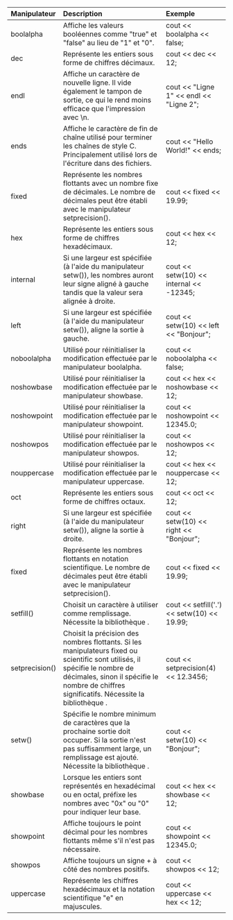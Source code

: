 | Manipulateur   | Description                                                                                                                                                                                                                         | Exemple                                    |
|:---------------|:------------------------------------------------------------------------------------------------------------------------------------------------------------------------------------------------------------------------------------|:-------------------------------------------|
| boolalpha      | Affiche les valeurs booléennes comme "true" et "false" au lieu de "1" et "0".                                                                                                                                                       | cout << boolalpha << false;                |
| dec            | Représente les entiers sous forme de chiffres décimaux.                                                                                                                                                                             | cout << dec << 12;                         |
| endl           | Affiche un caractère de nouvelle ligne. Il vide également le tampon de sortie, ce qui le rend moins efficace que l'impression avec \n.                                                                                              | cout << "Ligne 1" << endl << "Ligne 2";    |
| ends           | Affiche le caractère de fin de chaîne utilisé pour terminer les chaînes de style C. Principalement utilisé lors de l'écriture dans des fichiers.                                                                                    | cout << "Hello World!" << ends;            |
| fixed          | Représente les nombres flottants avec un nombre fixe de décimales. Le nombre de décimales peut être établi avec le manipulateur setprecision().                                                                                     | cout << fixed << 19.99;                    |
| hex            | Représente les entiers sous forme de chiffres hexadécimaux.                                                                                                                                                                         | cout << hex << 12;                         |
| internal       | Si une largeur est spécifiée (à l'aide du manipulateur setw()), les nombres auront leur signe aligné à gauche tandis que la valeur sera alignée à droite.                                                                           | cout << setw(10) << internal << -12345;    |
| left           | Si une largeur est spécifiée (à l'aide du manipulateur setw()), aligne la sortie à gauche.                                                                                                                                          | cout << setw(10) << left << "Bonjour";     |
| noboolalpha    | Utilisé pour réinitialiser la modification effectuée par le manipulateur boolalpha.                                                                                                                                                 | cout << noboolalpha << false;              |
| noshowbase     | Utilisé pour réinitialiser la modification effectuée par le manipulateur showbase.                                                                                                                                                  | cout << hex << noshowbase << 12;           |
| noshowpoint    | Utilisé pour réinitialiser la modification effectuée par le manipulateur showpoint.                                                                                                                                                 | cout << noshowpoint << 12345.0;            |
| noshowpos      | Utilisé pour réinitialiser la modification effectuée par le manipulateur showpos.                                                                                                                                                   | cout << noshowpos << 12;                   |
| nouppercase    | Utilisé pour réinitialiser la modification effectuée par le manipulateur uppercase.                                                                                                                                                 | cout << hex << nouppercase << 12;          |
| oct            | Représente les entiers sous forme de chiffres octaux.                                                                                                                                                                               | cout << oct << 12;                         |
| right          | Si une largeur est spécifiée (à l'aide du manipulateur setw()), aligne la sortie à droite.                                                                                                                                          | cout << setw(10) << right << "Bonjour";    |
| fixed          | Représente les nombres flottants en notation scientifique. Le nombre de décimales peut être établi avec le manipulateur setprecision().                                                                                             | cout << fixed << 19.99;                    |
| setfill()      | Choisit un caractère à utiliser comme remplissage. Nécessite la bibliothèque <iomanip>.                                                                                                                                             | cout << setfill('.') << setw(10) << 19.99; |
| setprecision() | Choisit la précision des nombres flottants. Si les manipulateurs fixed ou scientific sont utilisés, il spécifie le nombre de décimales, sinon il spécifie le nombre de chiffres significatifs. Nécessite la bibliothèque <iomanip>. | cout << setprecision(4) << 12.3456;        |
| setw()         | Spécifie le nombre minimum de caractères que la prochaine sortie doit occuper. Si la sortie n'est pas suffisamment large, un remplissage est ajouté. Nécessite la bibliothèque <iomanip>.                                           | cout << setw(10) << "Bonjour";             |
| showbase       | Lorsque les entiers sont représentés en hexadécimal ou en octal, préfixe les nombres avec "0x" ou "0" pour indiquer leur base.                                                                                                      | cout << hex << showbase << 12;             |
| showpoint      | Affiche toujours le point décimal pour les nombres flottants même s'il n'est pas nécessaire.                                                                                                                                        | cout << showpoint << 12345.0;              |
| showpos        | Affiche toujours un signe + à côté des nombres positifs.                                                                                                                                                                            | cout << showpos << 12;                     |
| uppercase      | Représente les chiffres hexadécimaux et la notation scientifique "e" en majuscules.                                                                                                                                                 | cout << uppercase << hex << 12;            |